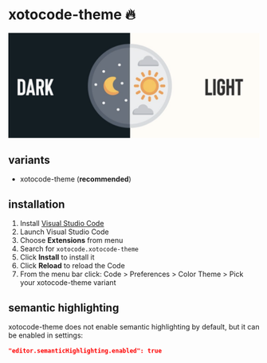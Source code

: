# xotocode-theme 🔥

<img src="https://github.com/xotocode/xotocode-theme/raw/development/preview.png" alt="Preview">

## variants

- xotocode-theme (**recommended**)

## installation

1.  Install [Visual Studio Code](https://code.visualstudio.com/)
2.  Launch Visual Studio Code
3.  Choose **Extensions** from menu
4.  Search for `xotocode.xotocode-theme`
5.  Click **Install** to install it
6.  Click **Reload** to reload the Code
7.  From the menu bar click: Code > Preferences > Color Theme > Pick your xotocode-theme variant

## semantic highlighting

xotocode-theme does not enable semantic highlighting by default, but it can be enabled in settings:

```json
"editor.semanticHighlighting.enabled": true
```

